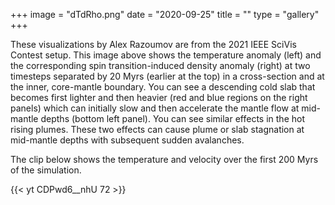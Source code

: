 +++
image = "dTdRho.png"
date = "2020-09-25"
title = ""
type = "gallery"
+++

These visualizations by Alex Razoumov are from the 2021 IEEE SciVis Contest setup. This image above shows the
temperature anomaly (left) and the corresponding spin transition-induced density anomaly (right) at two timesteps
separated by 20 Myrs (earlier at the top) in a cross-section and at the inner, core-mantle boundary. You can see a
descending cold slab that becomes first lighter and then heavier (red and blue regions on the right panels) which can
initially slow and then accelerate the mantle flow at mid-mantle depths (bottom left panel). You can see similar effects
in the hot rising plumes. These two effects can cause plume or slab stagnation at mid-mantle depths with subsequent
sudden avalanches.

The clip below shows the temperature and velocity over the first 200 Myrs of the simulation.

{{< yt CDPwd6__nhU 72 >}}
&nbsp;
